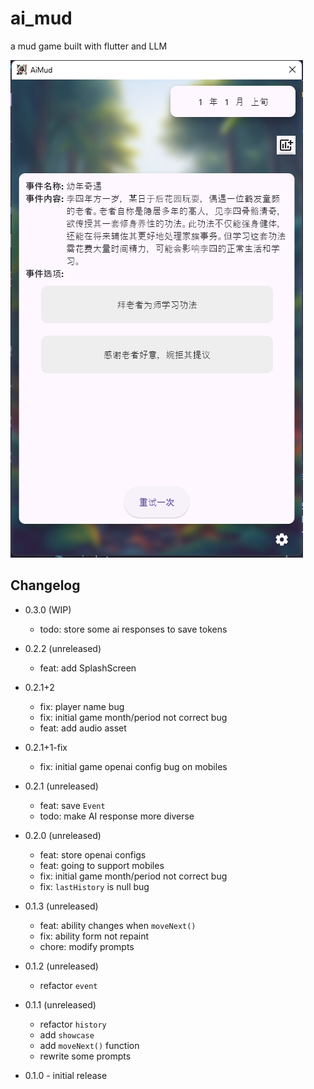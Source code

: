 # ai_mud

a mud game built with flutter and LLM

![p1](./images/p1.png)

## Changelog

* 0.3.0 (WIP)
  - todo: store some ai responses to save tokens

* 0.2.2 (unreleased)
  - feat: add SplashScreen

* 0.2.1+2
  - fix: player name bug
  - fix: initial game month/period not correct bug
  - feat: add audio asset

* 0.2.1+1-fix
  - fix: initial game openai config bug on mobiles
  
* 0.2.1 (unreleased)
  - feat: save `Event`
  - todo: make AI response more diverse 

* 0.2.0 (unreleased)
  - feat: store openai configs 
  - feat: going to support mobiles 
  - fix: initial game month/period not correct bug
  - fix: `lastHistory` is null bug

* 0.1.3 (unreleased)
  - feat: ability changes when `moveNext()`
  - fix: ability form not repaint
  - chore: modify prompts

* 0.1.2 (unreleased)
  - refactor `event`

* 0.1.1 (unreleased)
  - refactor `history`
  - add `showcase`
  - add `moveNext()` function
  - rewrite some prompts

* 0.1.0 - initial release
